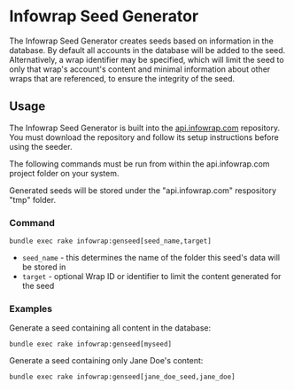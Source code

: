 # Infowrap Seed Generator

The Infowrap Seed Generator creates seeds based on information in the database. By default all accounts in the database will be added to the seed. Alternatively, a wrap identifier may be specified, which will limit the seed to only that wrap's account's content and minimal information about other wraps that are referenced, to ensure the integrity of the seed.


## Usage

The Infowrap Seed Generator is built into the [api.infowrap.com](https://github.com/BizBuilt/api.infowrap.com) repository. You must download the repository and follow its setup instructions before using the seeder.

The following commands must be run from within the api.infowrap.com project folder on your system.

Generated seeds will be stored under the "api.infowrap.com" respository "tmp" folder.


### Command

	bundle exec rake infowrap:genseed[seed_name,target]

- `seed_name` - this determines the name of the folder this seed's data will be stored in
- `target` - optional Wrap ID or identifier to limit the content generated for the seed


### Examples

Generate a seed containing all content in the database:

	bundle exec rake infowrap:genseed[myseed]

Generate a seed containing only Jane Doe's content:

	bundle exec rake infowrap:genseed[jane_doe_seed,jane_doe]
